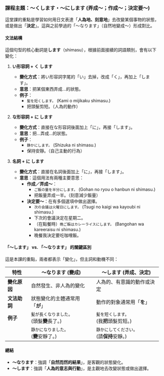 </br>

### **課程主題：～くします・～にします (弄成～；作成～；決定要～)**

這堂課的重點是學習如何用日文表達「**人為地、刻意地**」去改變某個事物的狀態，或是做出「**決定**」。這與之前學過的「～なります」（自然地變成～）形成對比。

#### **文法結構**

這個句型的核心動詞是**します**（shimasu），根據前面接續的詞語類別，會有以下變化：

1.  **い形容詞 + く します**
    *   **變化方式**：將い形容詞字尾的「い」去掉，改成「く」，再加上「します」。
    *   **意思**：把某個東西弄成...的狀態。
    *   **例子**：
        *   `髪を短くします。` (Kami o mijikaku shimasu.)
        *   把頭髮剪短。（人為的動作）

2.  **な形容詞 + に します**
    *   **變化方式**：直接在な形容詞後面加上「に」，再接「します」。
    *   **意思**：把...弄成...的狀態。
    *   **例子**：
        *   `静かにします。` (Shizuka ni shimasu.)
        *   保持安靜。（自己主動的行為）

3.  **名詞 + に します**
    *   **變化方式**：直接在名詞後面加上「に」，再接「します」。
    *   **意思**：這個用法有兩種主要意思：
        *   **作成／弄成～**：
            *   `ご飯の量を半分にします。` (Gohan no ryou o hanbun ni shimasu.)
            *   把飯量弄成一半。（刻意減少飯量）
        *   **決定要～**：在有多個選項中做出選擇。
            *   `次の会議は火曜日にします。` (Tsugi no kaigi wa kayoubi ni shimasu.)
            *   下次的會議決定在星期二。
            *   （在點餐時）`晩ご飯はカレーライスにします。` (Bangohan wa kareeraisu ni shimasu.)
            *   晚餐我決定要吃咖哩飯。

#### **「～します」 vs. 「～なります」 的關鍵區別**

這是本課的重點，兩者都表示「變化」，但主詞和動機不同：

| 特性 | **～なります (變成)** | **～します (弄成、決定)** |
| --- | --- | --- |
| **變化原因** | 自然發生、非人為的變化 | 人為的、有意識的動作或決定 |
| **文法助詞** | 狀態變化的主體通常用「**が**」 | 動作的對象通常用「**を**」 |
| **例子** | `髪が長くなりました。`<br>(頭髮**變**長了。) | `髪を短くします。`<br>(我**把**頭髮剪短。) |
| | `静かになりました。`<br>(**變**安靜了。) | `静かにしてください。`<br>(請**保持**安靜。) |

#### **總結**

*   **～なります**：強調「**自然而然的結果**」，是客觀的狀態變化。
*   **～します**：強調「**人為的意志與行動**」，是主觀地去改變狀態或做出選擇。

</br>
